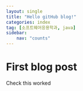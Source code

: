 ```yaml
---
layout: single
title: "Hello gitHub blog!"
categories: index
tag: [소프트웨어응용학과, java]
sidebar:
    nav: "counts"
---
```


# First blog post

Check this worked
